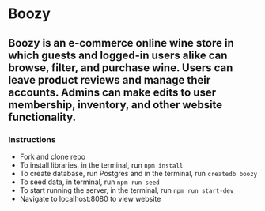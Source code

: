 # Boozy

## Boozy is an e-commerce online wine store in which guests and logged-in users alike can browse, filter, and purchase wine. Users can leave product reviews and manage their accounts. Admins can make edits to user membership, inventory, and other website functionality.

### Instructions
* Fork and clone repo
* To install libraries, in the terminal, run `npm install`
* To create database, run Postgres and in the terminal, run `createdb boozy`
* To seed data, in terminal, run `npm run seed`
* To start running the server, in the terminal, run `npm run start-dev`
* Navigate to localhost:8080 to view website
